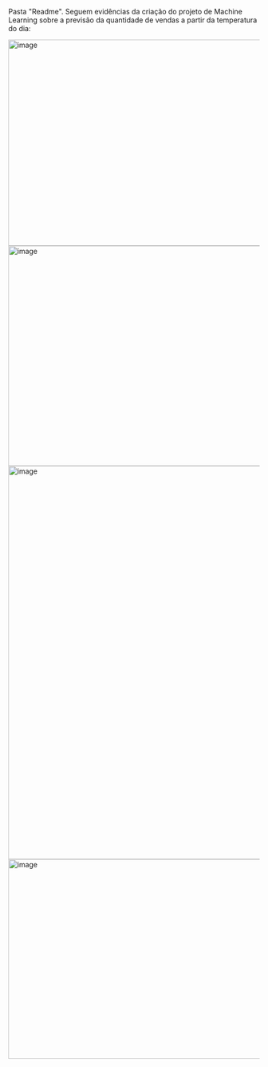 Pasta "Readme".
Seguem evidências da criação do projeto de Machine Learning  sobre a previsão da quantidade de vendas a partir da temperatura do dia:

<img width="1645" height="413" alt="image" src="https://github.com/user-attachments/assets/57b7ecfb-c2b5-477d-9bcf-850f8465ebe8" />

<img width="1688" height="441" alt="image" src="https://github.com/user-attachments/assets/f06f967f-c9e7-47fb-8215-e9647141a0fb" />

<img width="955" height="788" alt="image" src="https://github.com/user-attachments/assets/9ed830ee-c83f-4ba3-8362-117db554faaa" />

<img width="1682" height="400" alt="image" src="https://github.com/user-attachments/assets/bb0cbba7-d3e5-4e67-8263-ed7a149d3bb1" />

